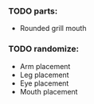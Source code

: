 ### TODO parts:
- Rounded grill mouth

### TODO randomize:
- Arm placement
- Leg placement
- Eye placement
- Mouth placement